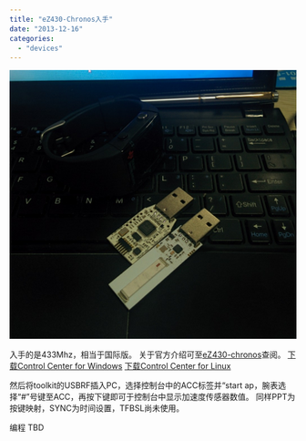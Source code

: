 ```yaml
---
title: "eZ430-Chronos入手"
date: "2013-12-16"
categories: 
  - "devices"
---
```


[![IMG_20131216_160008](/blog/images/IMG_20131216_160008-1024x958.jpg)](http://blog.lofyer.org/2013/12/ez430-chronos%e5%85%a5%e6%89%8b/img_20131216_160008/)

入手的是433Mhz，相当于国际版。 关于官方介绍可至[eZ430-chronos](http://processors.wiki.ti.com/index.php/EZ430-Chronos "eZ430-chronos")查阅。 [下载Control Center for Windows](http://www.ti.com/lit/zip/slac341 "SLAC341") [下载Control Center for Linux](http://www.ti.com/lit/zip/slac388 "SLAC388")

然后将toolkit的USBRF插入PC，选择控制台中的ACC标签并“start ap，腕表选择“#”号键至ACC，再按下键即可于控制台中显示加速度传感器数值。 同样PPT为按键映射，SYNC为时间设置，TFBSL尚未使用。

编程 TBD
